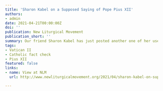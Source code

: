 ```yaml
---
title: 'Sharon Kabel on a Supposed Saying of Pope Pius XII'
authors:
- admin
date: 2021-04-21T00:00:00Z
doi: ''
publication: New Liturgical Movement
publication_short: ''
summary: Our friend Sharon Kabel has just posted another one of her useful and interesting research pieces, this time on a saying ascribed to Pope Pius XII.
tags:
- Vatican II
- Catholic fact check
- Pius XII
featured: false
links:
- name: View at NLM
  url: http://www.newliturgicalmovement.org/2021/04/sharon-kabel-on-supposed-saying-of-pope.html#.YICMnuhKg2w

---
```

